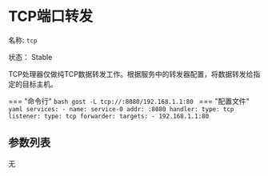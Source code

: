 # TCP端口转发

名称: `tcp`

状态： Stable

TCP处理器仅做纯TCP数据转发工作。根据服务中的转发器配置，将数据转发给指定的目标主机。

=== "命令行"
	```bash
	gost -L tcp://:8080/192.168.1.1:80
	```
=== "配置文件"
    ```yaml
	services:
	- name: service-0
	  addr: :8080
	  handler:
		type: tcp
	  listener:
		type: tcp
	  forwarder:
		targets:
		- 192.168.1.1:80
	```

## 参数列表

无


